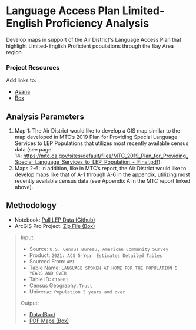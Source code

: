 # Language Access Plan Limited-English Proficiency Analysis

Develop maps in support of the Air District's Language Access Plan that highlight Limited-English Proficient populations through the Bay Area region. 

### Project Resources 

Add links to:
- [Asana](https://app.asana.com/0/304776046055605/1204416902830069/f)
- [Box](https://mtcdrive.box.com/s/07l3ww2yvlwgyugugrkv59p8uqbrm63x)

## Analysis Parameters

1. Map 1: The Air District would like to develop a GIS map similar to the map developed in MTC’s 2019 Plan for Providing Special Language Services to LEP Populations that utilizes most recently available census data (see page 14: https://mtc.ca.gov/sites/default/files/MTC_2019_Plan_for_Providing_Special_Language_Services_to_LEP_Population_-_Final.pdf). 
2. Maps 2-6: In addition, like in MTC’s report, the Air District would like to develop maps like that of A-1 through A-6 in the appendix, utilizing most recently available census data (see Appendix A in the MTC report linked above).

## Methodology

- Notebook: [Pull LEP Data (Github)](pull_lep_data_acs.ipynb)
- ArcGIS Pro Project: [Zip File (Box)](https://mtcdrive.box.com/s/6simjjunzpceeh5osibm179x8lie5yo6)

> Input:
> - Source: `U.S. Census Bureau, American Community Survey`
> - Product: `2021: ACS 5-Year Estimates Detailed Tables`
> - Sourced From: `API`
> - Table Name: `LANGUAGE SPOKEN AT HOME FOR THE POPULATION 5 YEARS AND OVER`
> - Table ID: `C16001`
> - Census Geography: `Tract`
> - Universe: `Population 5 years and over`
> 
> Output: 
> - [Data (Box)](https://mtcdrive.box.com/s/t18hixjmevjpncfs3fqspdxpfg8pmun8)
> - [PDF Maps (Box)](https://mtcdrive.box.com/s/7znbkr7ivrt8mcjfrfv0flxq82t7u7as)



